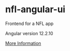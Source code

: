 # nfl-angular-ui
Frontend for a NFL app

Angular version 12.2.10

[More Information](https://github.com/cgressang/meta-nfl-la)